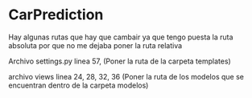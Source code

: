 # CarPrediction

Hay algunas rutas que hay que cambair ya que tengo puesta la ruta absoluta por que no me dejaba poner la ruta relativa

Archivo settings.py linea 57, (Poner la ruta de la carpeta templates)


archivo views linea 24, 28, 32, 36 (Poner la ruta de los modelos que se encuentran dentro de la carpeta modelos)
